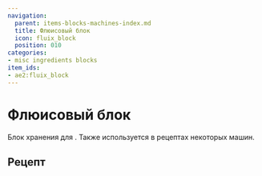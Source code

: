 ```yaml
---
navigation:
  parent: items-blocks-machines-index.md
  title: Флюисовый блок
  icon: fluix_block
  position: 010
categories:
- misc ingredients blocks
item_ids:
- ae2:fluix_block
---
```


# Флюисовый блок

<BlockImage id="fluix_block" scale="8" />

Блок хранения для <ItemLink id="fluix_crystal" />. Также используется в рецептах некоторых машин.

## Рецепт

<RecipeFor id="fluix_block" />
